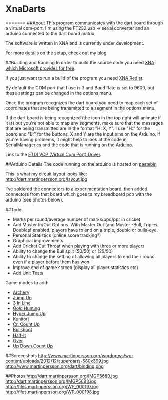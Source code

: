 # XnaDarts
=======
##About
This program communicates with the dart board through a virtual com-port. I'm using the FT232 usb -> serial converter and an arduino connected to the dart board matrix.

The software is written in XNA and is currently under development.

For more details on the setup, check out my [blog](http://www.martinpersson.org/wordpress/2010/08/electronic-darts-board-to-pc/)

##Building and Running
In order to build the source code you need [XNA which Microsoft provides for free](http://www.microsoft.com/en-us/download/details.aspx?id=23714).

If you just want to run a build of the program you need [XNA Redist](http://www.microsoft.com/en-us/download/details.aspx?id=20914).

By default the COM port that I use is 3 and Baud Rate is set to 9600, but these settings can be changed in the options menu.

Once the program recognizes the dart board you need to map each set of coordinates that are being transmitted to a segment in the options menu.

If the dart board is being recognized (the icon in the top right will animate if it is) but you're not able to map any segments, make sure that the messages that are being transmitted are in the format "H: X, Y". I use "H:" for the board and "B:" for the buttons, X and Y are the input pins on the Arduino. If you're having problems, it might help to look at the code in SerialManager.cs and the code that is running on the [Arduino](http://pastebin.com/4sh8wWDE).

Link to the [FTDI VCP (Virtual Com Port) Driver](http://www.ftdichip.com/Drivers/CDM/CDM%20v2.12.00%20WHQL%20Certified.exe).

##Arduino Details
The code running on the arduino is hosted on [pastebin](http://pastebin.com/4sh8wWDE)

This is what my circuit layout looks like:
http://dart.martinpersson.org/layout.jpg

I've soldered the connectors to a experimentation board, then added connectors from that board which goes to my breadboard pcb with the arduino (see photos below).

##Todo
  * Marks per round/average number of marks/ppd/ppr in cricket
  * Add Master In/Out Options. With Master Out (and Master -Bull, Triples, Doubles) enabled, players have to end on a triple, double or bulls-eye.
  * Personal Statistics (online score tracking?)
  * Graphical improvements
  * Add Cricket Cut Throat when playing with three or more players
  * Ability to change the Bull split (50/50) or (25/50)
  * Ability to change the setting of allowing all players to end their round even if a player before them has won
  * Improve end of game screen (display all player statistics etc)
  * Add Unit Tests

Game modes to add:
  * [Archery](http://www.phoenixdart.com/ca/guide/view?guidecode_1=916&guidecode_2=927)
  * [Jump Up](http://www.phoenixdart.com/ca/guide/view?guidecode_1=916&guidecode_2=930)
  * [3 In Line](http://www.phoenixdart.com/ca/guide/view?guidecode_1=916&guidecode_2=931)
  * [Gold Hunting](http://www.phoenixdart.com/ca/guide/view?guidecode_1=916&guidecode_2=932)
  * [Hyper Jump Up](http://www.phoenixdart.com/ca/guide/view?guidecode_1=916&guidecode_2=933)
  * [Kunitori](http://www.phoenixdart.com/ca/guide/view?guidecode_1=916&guidecode_2=934)
  * [Cr. Count Up](http://www.phoenixdart.com/ca/guide/view?guidecode_1=916&guidecode_2=924)
  * [Bullshoot](http://www.phoenixdart.com/ca/guide/view?guidecode_1=916&guidecode_2=925)
  * [Half-It](http://www.phoenixdart.com/ca/guide/view?guidecode_1=916&guidecode_2=926)
  * [Over](http://www.phoenixdart.com/ca/guide/view?guidecode_1=916&guidecode_2=928)
  * [Up Down Count Up](http://www.phoenixdart.com/ca/guide/view?guidecode_1=916&guidecode_2=929)

##Screenshots
http://www.martinpersson.org/wordpress/wp-content/uploads/2012/12/superdarts-580x399.jpg
http://www.martinpersson.org/dart/binding.png

##Photos
http://dart.martinpersson.org/IMGP5680.jpg
http://dart.martinpersson.org/IMGP5683.jpg
http://files.martinpersson.org/WP_000197.jpg
http://files.martinpersson.org/WP_000198.jpg
